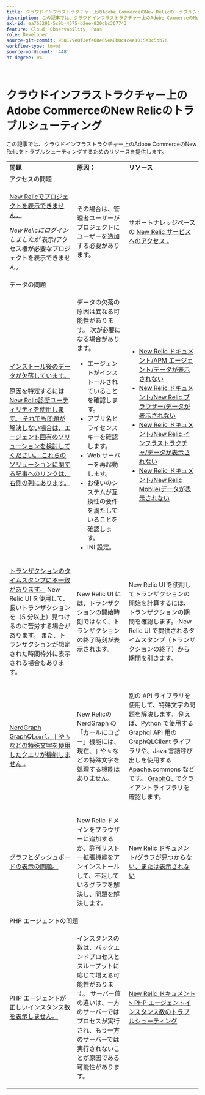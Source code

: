 ```yaml
---
title: クラウドインフラストラクチャー上のAdobe CommerceのNew Relicのトラブルシューティング
description: この記事では、クラウドインフラストラクチャー上のAdobe CommerceのNew Relicをトラブルシューティングするためのリソースを提供します。
exl-id: ea763291-5c9b-4575-b2ee-820dbc367743
feature: Cloud, Observability, Paas
role: Developer
source-git-commit: 958179e0f3efe08e65ea8b0c4c4e1015e3c5bb76
workflow-type: tm+mt
source-wordcount: '448'
ht-degree: 0%

---
```


# クラウドインフラストラクチャー上のAdobe CommerceのNew Relicのトラブルシューティング

この記事では、クラウドインフラストラクチャー上のAdobe CommerceのNew Relicをトラブルシューティングするためのリソースを提供します。

<table>
<tbody>
<tr>
<td class="wysiwyg-text-align-center"><strong>問題</strong></td>
<td class="wysiwyg-text-align-center"><strong>原因：</strong></td>
<td class="wysiwyg-text-align-center"><strong>リソース</strong></td>
</tr>
<tr>
<td class="wysiwyg-text-align-center" colspan="3">アクセスの問題</td>
</tr>
<tr>
<td>
<p><u>New Relicでプロジェクトを表示できません。</u></p>
<p><em>New Relicにログインしましたが </em> 表示/アクセス権が必要なプロジェクトを表示できません。</p>
</td>
<td>
<p>その場合は、管理者ユーザーがプロジェクトにユーザーを追加する必要があります。</p>
</td>
<td>
<p>サポートナレッジベースの <a href="https://experienceleague.adobe.com/docs/commerce-knowledge-base/kb/faq/access-new-relic-services.html">New Relic サービスへのアクセス </a>。</p>
</td>
</tr>
<tr>
<td class="wysiwyg-text-align-center" colspan="3">データの問題</td>
</tr>
<tr>
<td>
<p><u>インストール後のデータが欠落しています。</u></p>
<p>原因を特定するには </a><a href="https://docs.newrelic.com/docs/agents/manage-apm-agents/troubleshooting/new-relic-diagnostics">New Relic診断ユーティリティを使用します。 それでも問題が解決しない場合は、エージェント固有のソリューションを検討してください。 これらのソリューションに関する記事へのリンクは、右側の列にあります。</p>
</td>
<td>
<p>データの欠落の原因は異なる可能性があります。 次が必要になる場合があります。</p>
<ul>
<li>エージェントがインストールされていることを確認します。</li>
<li>アプリ名とライセンスキーを確認します。</li>
<li>Web サーバーを再起動します。</li>
<li>お使いのシステムが互換性の要件を満たしていることを確認します。</li>
<li>INI 設定。</li>
</ul>
</td>
<td>
<ul>
<li><a href="https://docs.newrelic.com/docs/agents/manage-apm-agents/troubleshooting/not-seeing-data#apm-agents">New Relic ドキュメント/APM エージェント/データが表示されない</a></li>
<li><a href="https://docs.newrelic.com/docs/agents/manage-apm-agents/troubleshooting/not-seeing-data#browser-agent">New Relic ドキュメント/New Relic ブラウザー/データが表示されない</a></li>
<li><a href="https://docs.newrelic.com/docs/agents/manage-apm-agents/troubleshooting/not-seeing-data#infrastructure-agents">New Relic ドキュメント/New Relic インフラストラクチャ/データが表示されない</a></li>
<li><a href="https://docs.newrelic.com/docs/agents/manage-apm-agents/troubleshooting/not-seeing-data#mobile-agents">New Relic ドキュメント/New Relic Mobile/データが表示されない</a></li>
</ul>
</td>
</tr>
<tr>
<td>
<p><u> トランザクションのタイムスタンプに不一致があります。</u> New Relic UI を使用して、長いトランザクションを（5 分以上）見つけるのに苦労する場合があります。 また、トランザクションが想定された時間枠外に表示される場合もあります。</p>
</td>
<td>
<p>New Relic UI には、トランザクションの開始時刻ではなく、トランザクションの終了時刻が表示されます。</p>
</td>
<td>
<p>New Relic UI を使用してトランザクションの開始を計算するには、トランザクションの期間を確認します。 New Relic UI で提供されるタイムスタンプ（トランザクションの終了）から期間を引きます。</p>
</td>
</tr>
<tr>
<td>
<p><u>NerdGraph GraphQL<code>curl</code>、<code>|</code> や <code>%</code> などの特殊文字を使用したクエリが機能しません </u>。</p>
</td>
<td>
<p>New Relicの NerdGraph の「カールにコピー」機能には、現在、<code>|</code> や <code>%</code> などの特殊文字を処理する機能はありません。</p>
</td>
<td>
<p>別の API ライブラリを使用して、特殊文字の問題を解決します。 例えば、Python で使用する Graphql API 用の GraphQLClient ライブラリや、Java 言語呼び出しを使用する Apache.commons などです。 <a href="https://graphql.org/code/">GraphQL</a> でクライアントライブラリを確認します。</p>
</td>
</tr>
<tr>
<td>
<p><u>グラフとダッシュボードの表示の問題。</u></p>
</td>
<td>
<p>New Relic ドメインをブラウザーに追加するか、許可リストー拡張機能をアンインストールして、不足しているグラフを解決し、問題を解決します。</p>
</td>
<td>
<p><a href="https://docs.newrelic.com/docs/apm/new-relic-apm/troubleshooting/charts-missing-or-do-not-render">New Relic ドキュメント/グラフが見つからない、または表示されない </a> </p>
</td>
</tr>
<tr>
<td class="wysiwyg-text-align-center" colspan="3">PHP エージェントの問題</td>
</tr>
<tr>
<td>
<p><u>PHP エージェントが正しいインスタンス数を表示しません。</u></p>
</td>
<td>
<p>インスタンスの数は、バックエンドプロセスとスループットに応じて増える可能性があります。 サーバー値の違いは、一方のサーバーではプロセスが実行され、もう一方のサーバーでは実行されないことが原因である可能性があります。</p>
</td>
<td>
<p><a href="https://docs.newrelic.com/docs/agents/php-agent/troubleshooting/troubleshoot-php-agent-instance-count">New Relic ドキュメント &gt; PHP エージェントインスタンス数のトラブルシューティング </a> </p>
</td>
</tr>
</tbody>
</table>

